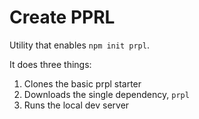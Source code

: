 # Create PPRL

Utility that enables `npm init prpl`.

It does three things:

1. Clones the basic prpl starter
2. Downloads the single dependency, `prpl`
3. Runs the local dev server
